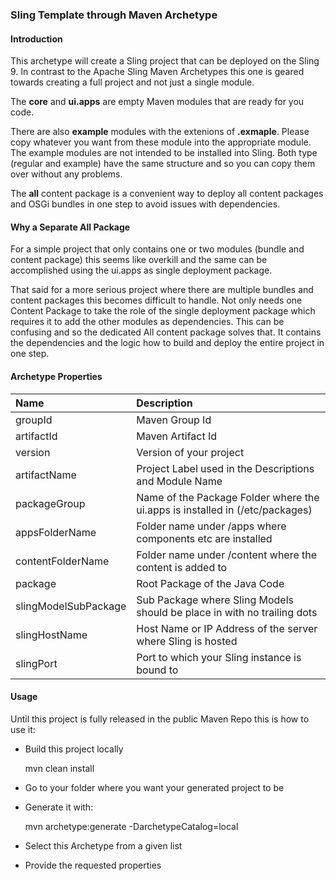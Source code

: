 ### Sling Template through Maven Archetype

#### Introduction

This archetype will create a Sling project that can be deployed on the Sling 9. In contrast to
the Apache Sling Maven Archetypes this one is geared towards creating a full project and not
just a single module.

The **core** and **ui.apps** are empty Maven modules that are ready for you code.

There are also **example** modules with the extenions of **.exmaple**. Please copy whatever you
want from these module into the appropriate module. The example modules are not intended to be
installed into Sling.
Both type (regular and example) have the same structure and so you can copy them over without
any problems.

The **all** content package is a convenient way to deploy all content packages and OSGi bundles in
one step to avoid issues with dependencies.

#### Why a Separate All Package

For a simple project that only contains one or two modules (bundle and content package) this seems
like overkill and the same can be accomplished using the ui.apps as single deployment package.

That said for a more serious project where there are multiple bundles and content packages this
becomes difficult to handle. Not only needs one Content Package to take the role of the single
deployment package which requires it to add the other modules as dependencies. This can be confusing
and so the dedicated All content package solves that. It contains the dependencies and the logic
how to build and deploy the entire project in one step.

#### Archetype Properties

|Name                 |Description                                                                   |
|:--------------------|:-----------------------------------------------------------------------------|
|groupId              |Maven Group Id|
|artifactId           |Maven Artifact Id|
|version              |Version of your project|
|artifactName         |Project Label used in the Descriptions and Module Name|
|packageGroup         |Name of the Package Folder where the ui.apps is installed in (/etc/packages)|
|appsFolderName       |Folder name under /apps where components etc are installed|
|contentFolderName    |Folder name under /content where the content is added to|
|package              |Root Package of the Java Code|
|slingModelSubPackage |Sub Package where Sling Models should be place in with no trailing dots|
|slingHostName        |Host Name or IP Address of the server where Sling is hosted|
|slingPort            |Port to which your Sling instance is bound to|

#### Usage

Until this project is fully released in the public Maven Repo this is how to use it:

* Build this project locally

    mvn clean install

* Go to your folder where you want your generated project to be
* Generate it with:

    mvn archetype:generate -DarchetypeCatalog=local

* Select this Archetype from a given list
* Provide the requested properties

